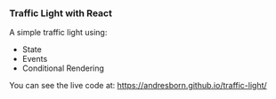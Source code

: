 ### Traffic Light with React

A simple traffic light using:

- State
- Events
- Conditional Rendering

You can see the live code at:
https://andresborn.github.io/traffic-light/
